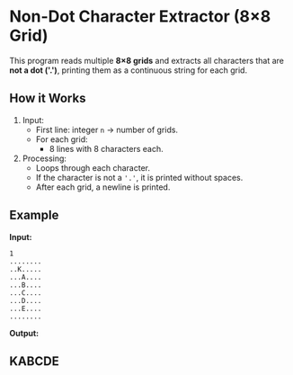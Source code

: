 # Non-Dot Character Extractor (8×8 Grid)

This program reads multiple **8×8 grids** and extracts all characters that are **not a dot ('.')**, printing them as a continuous string for each grid.

## How it Works
1. Input:
   - First line: integer `n` → number of grids.
   - For each grid:
     - 8 lines with 8 characters each.
2. Processing:
   - Loops through each character.
   - If the character is not a `'.'`, it is printed without spaces.
   - After each grid, a newline is printed.

## Example
**Input:**

```
1
........
..K.....
...A....
...B....
...C....
...D....
...E....
........
```

**Output:**

KABCDE
---
